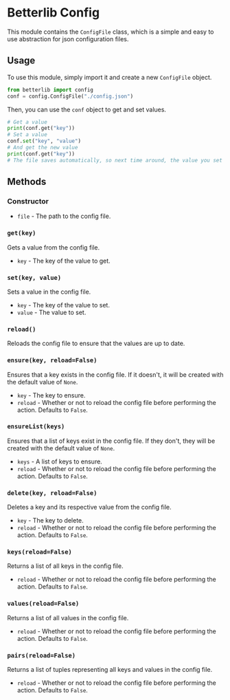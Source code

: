# Betterlib Config

This module contains the `ConfigFile` class, which is a simple and easy to use abstraction for json configuration files.

## Usage

To use this module, simply import it and create a new `ConfigFile` object.

```py
from betterlib import config
conf = config.ConfigFile("./config.json")
```

Then, you can use the `conf` object to get and set values.

```py
# Get a value
print(conf.get("key"))
# Set a value
conf.set("key", "value")
# And get the new value
print(conf.get("key"))
# The file saves automatically, so next time around, the value you set will still be there.
```

## Methods

### Constructor

- `file` - The path to the config file.

### `get(key)`

Gets a value from the config file.

- `key` - The key of the value to get.

### `set(key, value)`

Sets a value in the config file.

- `key` - The key of the value to set.
- `value` - The value to set.

### `reload()`

Reloads the config file to ensure that the values are up to date.

### `ensure(key, reload=False)`

Ensures that a key exists in the config file. If it doesn't, it will be created with the default value of `None`.

- `key` - The key to ensure.
- `reload` - Whether or not to reload the config file before performing the action. Defaults to `False`.

### `ensureList(keys)`

Ensures that a list of keys exist in the config file. If they don't, they will be created with the default value of `None`.

- `keys` - A list of keys to ensure.
- `reload` - Whether or not to reload the config file before performing the action. Defaults to `False`.

### `delete(key, reload=False)`

Deletes a key and its respective value from the config file.

- `key` - The key to delete.
- `reload` - Whether or not to reload the config file before performing the action. Defaults to `False`.

### `keys(reload=False)`

Returns a list of all keys in the config file.

- `reload` - Whether or not to reload the config file before performing the action. Defaults to `False`.

### `values(reload=False)`

Returns a list of all values in the config file.

- `reload` - Whether or not to reload the config file before performing the action. Defaults to `False`.

### `pairs(reload=False)`

Returns a list of tuples representing all keys and values in the config file.

- `reload` - Whether or not to reload the config file before performing the action. Defaults to `False`.
